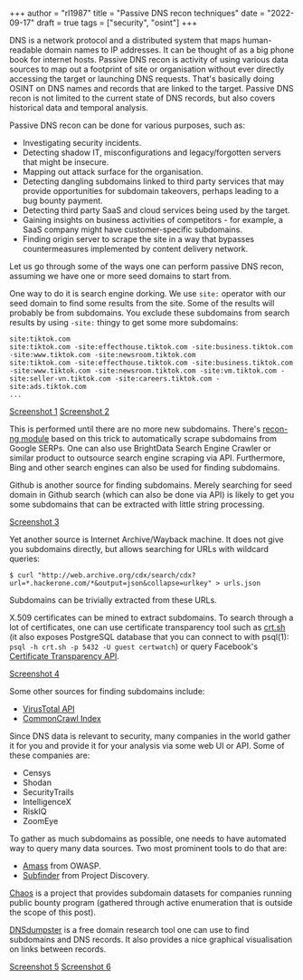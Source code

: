 +++
author = "rl1987"
title = "Passive DNS recon techniques"
date = "2022-09-17"
draft = true
tags = ["security", "osint"]
+++

DNS is a network protocol and a distributed system that maps human-readable
domain names to IP addresses. It can be thought of as a big phone book for
internet hosts. Passive DNS recon is activity of using various data sources
to map out a footprint of site or organisation without ever directly 
accessing the target or launching DNS requests. That's basically doing
OSINT on DNS names and records that are linked to the target. Passive
DNS recon is not limited to the current state of DNS records, but also
covers historical data and temporal analysis.

Passive DNS recon can be done for various purposes, such as:

* Investigating security incidents.
* Detecting shadow IT, misconfigurations and legacy/forgotten servers
that might be insecure.
* Mapping out attack surface for the organisation.
* Detecting dangling subdomains linked to third party services that may
provide opportunities for subdomain takeovers, perhaps leading to a bug bounty
payment.
* Detecting third party SaaS and cloud services being used by the target.
* Gaining insights on business activities of competitors - for example,
a SaaS company might have customer-specific subdomains. 
* Finding origin server to scrape the site in a way that bypasses
countermeasures implemented by content delivery network.

Let us go through some of the ways one can perform passive DNS recon, 
assuming we have one or more seed domains to start from.

One way to do it is search engine dorking. We use `site:` operator
with our seed domain to find some results from the site. Some of the
results will probably be from subdomains. You exclude these subdomains
from search results by using `-site:` thingy to get some more subdomains:

```
site:tiktok.com
site:tiktok.com -site:effecthouse.tiktok.com -site:business.tiktok.com -site:www.tiktok.com -site:newsroom.tiktok.com
site:tiktok.com -site:effecthouse.tiktok.com -site:business.tiktok.com -site:www.tiktok.com -site:newsroom.tiktok.com -site:vm.tiktok.com -site:seller-vn.tiktok.com -site:careers.tiktok.com -site:ads.tiktok.com
...
```

[Screenshot 1](/2022-09-16_15.14.04.png)
[Screenshot 2](/2022-09-16_15.15.24.png)

This is performed until there are no more new subdomains. There's
[recon-ng module](https://github.com/lanmaster53/recon-ng-marketplace/blob/master/modules/recon/domains-hosts/google_site_web.py)
based on this trick to automatically scrape subdomains from Google SERPs.
One can also use BrightData Search Engine Crawler or similar product
to outsource search engine scraping via API. Furthermore, Bing and
other search engines can also be used for finding subdomains.

Github is another source for finding subdomains. Merely searching
for seed domain in Github search (which can also be done via API)
is likely to get you some subdomains that can be extracted with little
string processing.

[Screenshot 3](/2022-09-16_15.30.32.png)

Yet another source is Internet Archive/Wayback machine. It does not
give you subdomains directly, but allows searching for URLs with
wildcard queries:

```
$ curl "http://web.archive.org/cdx/search/cdx?url=*.hackerone.com/*&output=json&collapse=urlkey" > urls.json
```

Subdomains can be trivially extracted from these URLs. 

X.509 certificates can be mined to extract subdomains. To search through a lot
of certificates, one can use certificate transparency tool such as 
[crt.sh](https://crt.sh/) (it also exposes PostgreSQL database that you can
connect to with psql(1): `psql -h crt.sh -p 5432 -U guest certwatch`) or query Facebook's 
[Certificate Transparency API](https://developers.facebook.com/docs/certificate-transparency-api/).

[Screenshot 4](/2022-09-16_16.22.47.png)

Some other sources for finding subdomains include:

* [VirusTotal API](https://developers.virustotal.com/reference/subdomains)
* [CommonCrawl Index](https://index.commoncrawl.org/)

Since DNS data is relevant to security, many companies in the world
gather it for you and provide it for your analysis via some web UI
or API. Some of these companies are:

* Censys
* Shodan
* SecurityTrails
* IntelligenceX
* RiskIQ
* ZoomEye

To gather as much subdomains as possible, one needs to have automated
way to query many data sources. Two most prominent tools to do that are:

* [Amass](https://github.com/OWASP/Amass) from OWASP.
* [Subfinder](https://github.com/projectdiscovery/subfinder) from Project Discovery.

[Chaos](https://chaos.projectdiscovery.io/#/) is a project that provides
subdomain datasets for companies running public bounty program (gathered
through active enumeration that is outside the scope of this post).

[DNSdumpster](https://dnsdumpster.com/) is a free domain research tool one
can use to find subdomains and DNS records. It also provides a nice graphical
visualisation on links between records.

[Screenshot 5](/2022-09-16_16.36.58.png)
[Screenshot 6](/2022-09-16_16.36.31.png)

